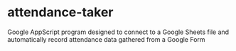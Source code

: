 # attendance-taker
Google AppScript program designed to connect to a Google Sheets file and automatically record attendance data gathered from a Google Form
